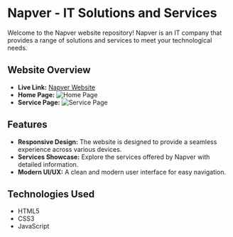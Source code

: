 # Napver - IT Solutions and Services

Welcome to the Napver website repository! Napver is an IT company that provides a range of solutions and services to meet your technological needs.

## Website Overview

- **Live Link:** [Napver Website](https://nakib00.github.io/napver/services.html)
- **Home Page:**
  ![Home Page](https://github.com/Nakib00/napver/blob/main/screencapture-nakib00-github-io-napver-index-html-2024-01-25-00_14_09.png?raw=true)
- **Service Page:**
  ![Service Page](https://github.com/Nakib00/napver/blob/main/screencapture-nakib00-github-io-napver-services-html-2024-01-25-00_14_22.png?raw=true)

## Features

- **Responsive Design:** The website is designed to provide a seamless experience across various devices.
- **Services Showcase:** Explore the services offered by Napver with detailed information.
- **Modern UI/UX:** A clean and modern user interface for easy navigation.

## Technologies Used

- HTML5
- CSS3
- JavaScript
